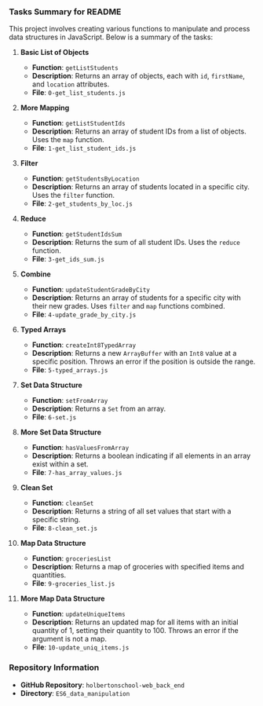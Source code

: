 ### Tasks Summary for README

This project involves creating various functions to manipulate and process data structures in JavaScript. Below is a summary of the tasks:

1. **Basic List of Objects**
   - **Function**: `getListStudents`
   - **Description**: Returns an array of objects, each with `id`, `firstName`, and `location` attributes.
   - **File**: `0-get_list_students.js`

2. **More Mapping**
   - **Function**: `getListStudentIds`
   - **Description**: Returns an array of student IDs from a list of objects. Uses the `map` function.
   - **File**: `1-get_list_student_ids.js`

3. **Filter**
   - **Function**: `getStudentsByLocation`
   - **Description**: Returns an array of students located in a specific city. Uses the `filter` function.
   - **File**: `2-get_students_by_loc.js`

4. **Reduce**
   - **Function**: `getStudentIdsSum`
   - **Description**: Returns the sum of all student IDs. Uses the `reduce` function.
   - **File**: `3-get_ids_sum.js`

5. **Combine**
   - **Function**: `updateStudentGradeByCity`
   - **Description**: Returns an array of students for a specific city with their new grades. Uses `filter` and `map` functions combined.
   - **File**: `4-update_grade_by_city.js`

6. **Typed Arrays**
   - **Function**: `createInt8TypedArray`
   - **Description**: Returns a new `ArrayBuffer` with an `Int8` value at a specific position. Throws an error if the position is outside the range.
   - **File**: `5-typed_arrays.js`

7. **Set Data Structure**
   - **Function**: `setFromArray`
   - **Description**: Returns a `Set` from an array.
   - **File**: `6-set.js`

8. **More Set Data Structure**
   - **Function**: `hasValuesFromArray`
   - **Description**: Returns a boolean indicating if all elements in an array exist within a set.
   - **File**: `7-has_array_values.js`

9. **Clean Set**
   - **Function**: `cleanSet`
   - **Description**: Returns a string of all set values that start with a specific string.
   - **File**: `8-clean_set.js`

10. **Map Data Structure**
    - **Function**: `groceriesList`
    - **Description**: Returns a map of groceries with specified items and quantities.
    - **File**: `9-groceries_list.js`

11. **More Map Data Structure**
    - **Function**: `updateUniqueItems`
    - **Description**: Returns an updated map for all items with an initial quantity of 1, setting their quantity to 100. Throws an error if the argument is not a map.
    - **File**: `10-update_uniq_items.js`

### Repository Information
- **GitHub Repository**: `holbertonschool-web_back_end`
- **Directory**: `ES6_data_manipulation`

